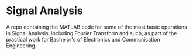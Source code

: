 # Signal Analysis
A repo containing the MATLAB code for some of the most basic operations in Signal Analysis, including Fourier Transform and such; as part of the practical work for Bachelor's of Electronics and Communication Engineering.
